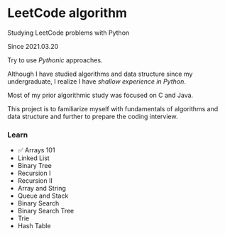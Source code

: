 # LeetCode algorithm 

Studying LeetCode problems with Python

Since 2021.03.20

Try to use *Pythonic* approaches.

Although I have studied algorithms and data structure since my undergraduate, 
I realize I have *shallow experience in Python*.

Most of my prior algorithmic study was focused on C and Java.

This project is to familiarize myself with fundamentals of algorithms and data structure 
and further to prepare the coding interview.


### Learn
* ✅ Arrays 101
* Linked List
* Binary Tree
* Recursion I
* Recursion II
* Array and String
* Queue and Stack
* Binary Search
* Binary Search Tree
* Trie
* Hash Table



